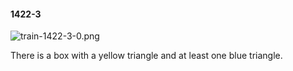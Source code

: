 #### 1422-3
![train-1422-3-0.png](https://github.com/lil-lab/nlvr/raw/master/nlvr/train/images/15/train-1422-3-0.png "train-1422-3-0.png")

There is a box with a yellow triangle and at least one blue triangle.